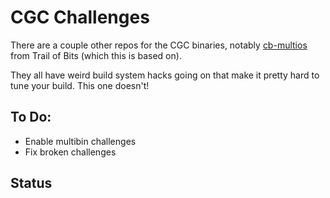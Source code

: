 # CGC Challenges

There are a couple other repos for the CGC binaries, notably [cb-multios](https://github.com/trailofbits/cb-multios) from Trail of Bits (which this is based on).

They all have weird build system hacks going on that make it
pretty hard to tune your build. This one doesn't!

## To Do:

* Enable multibin challenges
* Fix broken challenges

## Status
